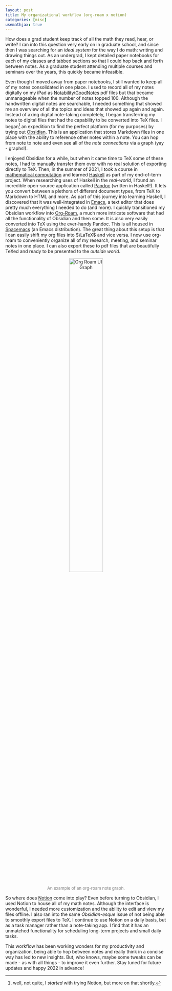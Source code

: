 ```yaml
---
layout: post
title: My organizational workflow (org-roam x notion)
categories: [misc]
usemathjax: true
---
```


How does a grad student keep track of all the math they read, hear, or write? I ran into this question very early on in graduate school, and since then I was searching for an *ideal system* for the way I do math: writing and drawing things out. As an undergrad, I kept detailed paper notebooks for each of my classes and tabbed sections so that I could hop back and forth between notes. As a graduate student attending multiple courses and seminars over the years, this quickly became infeasible.

Even though I moved away from paper notebooks, I still wanted to keep all of my notes consolidated in one place. I used to record all of my notes digitally on my iPad as [Notability](https://notability.com)/[GoodNotes](https://www.goodnotes.com) pdf files but that became unmanageable when the number of notes topped 100. Although the handwritten digital notes are searchable, I needed something that showed me an overview of all the topics and ideas that showed up again and again. Instead of axing digital note-taking completely, I began transferring my notes to digital files that had the capability to be converted into TeX files. I began[^1] an expedition to find the perfect platform (for my purposes) by trying out [Obsidian](https://obsidian.md). This is an application that stores Markdown files in one place with the ability to reference other notes within a note. You can hop from note to note and even see all of the *note connections* via a graph (yay - graphs!).

[^1]: well, not quite, I *started* with trying Notion, but more on that shortly.


I enjoyed Obsidian for a while, but when it came time to TeX some of these notes, I had to manually transfer them over with no real solution of exporting directly to TeX. Then, in the summer of 2021, I took a course in [mathematical computation](http://jdc.math.uwo.ca/M9171a-2021-summer/index.html) and learned [Haskell](https://www.haskell.org) as part of my end-of-term project. When researching uses of Haskell in the *real-world*, I found an incredible open-source application called [Pandoc](https://pandoc.org) (written in Haskell!). It lets you convert between a plethora of different document types, from TeX to Markdown to HTML and more. As part of this journey into learning Haskell, I discovered that it was well-integrated in [Emacs](https://www.gnu.org/software/emacs/), a text editor that does pretty much everything I needed to do (and more). I quickly transitioned my Obsidian workflow into [Org-Roam](https://www.orgroam.com), a much more intricate software that had all the functionality of Obsidian and then some. It is also very easily converted into TeX using the ever-handy Pandoc. This is all housed in [Spacemacs](https://develop.spacemacs.org) (an Emacs distribution). The great thing about this setup is that I can easily shift my org files into $\LaTeX$ and vice versa. I now use org-roam to conveniently organize all of my research, meeting, and seminar notes in one place. I can also export these to pdf files that are beautifully TeXed and ready to be presented to the *outside world*.

<figure>
  <center>
  <img src ="/images/org-roam-graph.png" alt ="Org Roam UI Graph" style="width:50%">
  <figcaption>
    <font size="-1.5"><span style="color:gray"> An example of an org-roam note graph.</span></font>
  </figcaption>
  </center>
</figure>
  
So where does [Notion](https://www.notion.so/login) come into play? Even before turning to Obsidian, I used Notion to house all of my math notes. Although the interface is wonderful, I needed more customization and the ability to edit and view my files offline. I also ran into the same *Obsidian-esque* issue of not being able to smoothly export files to TeX. I continue to use Notion on a daily basis, but as a task manager rather than a note-taking app. I find that it has an unmatched functionality for scheduling long-term projects and small daily tasks.

This workflow has been working wonders for my productivity and organization, being able to hop between notes and really think in a concise way has led to new insights. But, who knows, maybe some tweaks can be made - as with all things - to improve it even further. Stay tuned for future updates and happy 2022 in advance!
